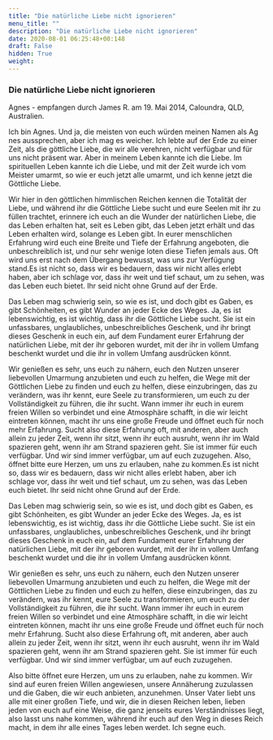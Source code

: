```yaml
---
title: "Die natürliche Liebe nicht ignorieren"
menu_title: ""
description: "Die natürliche Liebe nicht ignorieren"
date: 2020-08-01 06:25:48+00:148
draft: False
hidden: True
weight:
---
```

### Die natürliche Liebe nicht ignorieren

Agnes - empfangen durch James R. am 19. Mai 2014, Caloundra, QLD, Australien.

Ich bin Agnes. Und ja, die meisten von euch würden meinen Namen als Ag nes aussprechen, aber ich mag es weicher. Ich lebte auf der Erde zu einer Zeit, als die göttliche Liebe, die wir alle verehren, nicht verfügbar und für uns nicht präsent war. Aber in meinem Leben kannte ich die Liebe. Im spirituellen Leben kannte ich die Liebe, und mit der Zeit wurde ich vom Meister umarmt, so wie er euch jetzt alle umarmt, und ich kenne jetzt die Göttliche Liebe.

Wir hier in den göttlichen himmlischen Reichen kennen die Totalität der Liebe, und während ihr die Göttliche Liebe sucht und eure Seelen mit ihr zu füllen trachtet, erinnere ich euch an die Wunder der natürlichen Liebe, die das Leben erhalten hat, seit es Leben gibt, das Leben jetzt erhält und das Leben erhalten wird, solange es Leben gibt.  In eurer menschlichen Erfahrung wird euch eine Breite und Tiefe der Erfahrung angeboten, die unbeschreiblich ist, und nur sehr wenige loten diese Tiefen jemals aus. Oft wird uns erst nach dem Übergang bewusst, was uns zur Verfügung stand.Es ist nicht so, dass wir es bedauern, dass wir nicht alles erlebt haben, aber ich schlage vor, dass ihr weit und tief schaut, um zu sehen, was das Leben euch bietet.  Ihr seid nicht ohne Grund auf der Erde.

Das Leben mag schwierig sein, so wie es ist, und doch gibt es Gaben, es gibt Schönheiten, es gibt Wunder an jeder Ecke des Weges. Ja, es ist lebenswichtig, es ist wichtig, dass ihr die Göttliche Liebe sucht. Sie ist ein unfassbares, unglaubliches, unbeschreibliches Geschenk, und ihr bringt dieses Geschenk in euch ein, auf dem Fundament eurer Erfahrung der natürlichen Liebe, mit der ihr geboren wurdet, mit der ihr in vollem Umfang beschenkt wurdet und die ihr in vollem Umfang ausdrücken könnt.

Wir genießen es sehr, uns euch zu nähern, euch den Nutzen unserer liebevollen Umarmung anzubieten und euch zu helfen, die Wege mit der Göttlichen Liebe zu finden und euch zu helfen, diese einzubringen, das zu verändern, was ihr kennt, eure Seele zu transformieren, um euch zu der Vollständigkeit zu führen, die ihr sucht. Wann immer ihr euch in eurem freien Willen so verbindet und eine Atmosphäre schafft, in die wir leicht eintreten können, macht ihr uns eine große Freude und öffnet euch für noch mehr Erfahrung. Sucht also diese Erfahrung oft, mit anderen, aber auch allein zu jeder Zeit, wenn ihr sitzt, wenn ihr euch ausruht, wenn ihr im Wald spazieren geht, wenn ihr am Strand spazieren geht. Sie ist immer für euch verfügbar. Und wir sind immer verfügbar, um auf euch zuzugehen. Also, öffnet bitte eure Herzen, um uns zu erlauben, nahe zu kommen.Es ist nicht so, dass wir es bedauern, dass wir nicht alles erlebt haben, aber ich schlage vor, dass ihr weit und tief schaut, um zu sehen, was das Leben euch bietet.  Ihr seid nicht ohne Grund auf der Erde.

Das Leben mag schwierig sein, so wie es ist, und doch gibt es Gaben, es gibt Schönheiten, es gibt Wunder an jeder Ecke des Weges. Ja, es ist lebenswichtig, es ist wichtig, dass ihr die Göttliche Liebe sucht. Sie ist ein unfassbares, unglaubliches, unbeschreibliches Geschenk, und ihr bringt dieses Geschenk in euch ein, auf dem Fundament eurer Erfahrung der natürlichen Liebe, mit der ihr geboren wurdet, mit der ihr in vollem Umfang beschenkt wurdet und die ihr in vollem Umfang ausdrücken könnt.

Wir genießen es sehr, uns euch zu nähern, euch den Nutzen unserer liebevollen Umarmung anzubieten und euch zu helfen, die Wege mit der Göttlichen Liebe zu finden und euch zu helfen, diese einzubringen, das zu verändern, was ihr kennt, eure Seele zu transformieren, um euch zu der Vollständigkeit zu führen, die ihr sucht. Wann immer ihr euch in eurem freien Willen so verbindet und eine Atmosphäre schafft, in die wir leicht eintreten können, macht ihr uns eine große Freude und öffnet euch für noch mehr Erfahrung. Sucht also diese Erfahrung oft, mit anderen, aber auch allein zu jeder Zeit, wenn ihr sitzt, wenn ihr euch ausruht, wenn ihr im Wald spazieren geht, wenn ihr am Strand spazieren geht. Sie ist immer für euch verfügbar. Und wir sind immer verfügbar, um auf euch zuzugehen.

Also bitte öffnet eure Herzen, um uns zu erlauben, nahe zu kommen. Wir sind auf euren freien Willen angewiesen, unsere Annäherung zuzulassen und die Gaben, die wir euch anbieten, anzunehmen. Unser Vater liebt uns alle mit einer großen Tiefe, und wir, die in diesen Reichen leben, lieben jeden von euch auf eine Weise, die ganz jenseits eures Verständnisses liegt, also lasst uns nahe kommen, während ihr euch auf den Weg in dieses Reich macht, in dem ihr alle eines Tages leben werdet. Ich segne euch.
